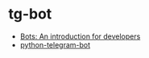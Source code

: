 # tg-bot

- [Bots: An introduction for developers](https://core.telegram.org/bots)
- [python-telegram-bot](https://github.com/python-telegram-bot/python-telegram-bot)